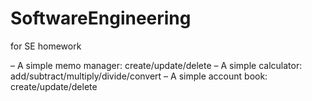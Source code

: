 # SoftwareEngineering
for SE homework

– A simple memo manager: create/update/delete
– A simple calculator: add/subtract/multiply/divide/convert
– A simple account book: create/update/delete
